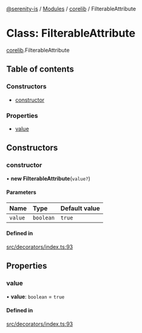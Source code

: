 [@serenity-is](../README.md) / [Modules](../modules.md) / [corelib](../modules/corelib.md) / FilterableAttribute

# Class: FilterableAttribute

[corelib](../modules/corelib.md).FilterableAttribute

## Table of contents

### Constructors

- [constructor](corelib.FilterableAttribute.md#constructor)

### Properties

- [value](corelib.FilterableAttribute.md#value)

## Constructors

### constructor

• **new FilterableAttribute**(`value?`)

#### Parameters

| Name | Type | Default value |
| :------ | :------ | :------ |
| `value` | `boolean` | `true` |

#### Defined in

[src/decorators/index.ts:93](https://github.com/serenity-is/serenity/blob/master/packages/corelib/src/decorators/index.ts#line&#x3D;93)

## Properties

### value

• **value**: `boolean` = `true`

#### Defined in

[src/decorators/index.ts:93](https://github.com/serenity-is/serenity/blob/master/packages/corelib/src/decorators/index.ts#line&#x3D;93)
